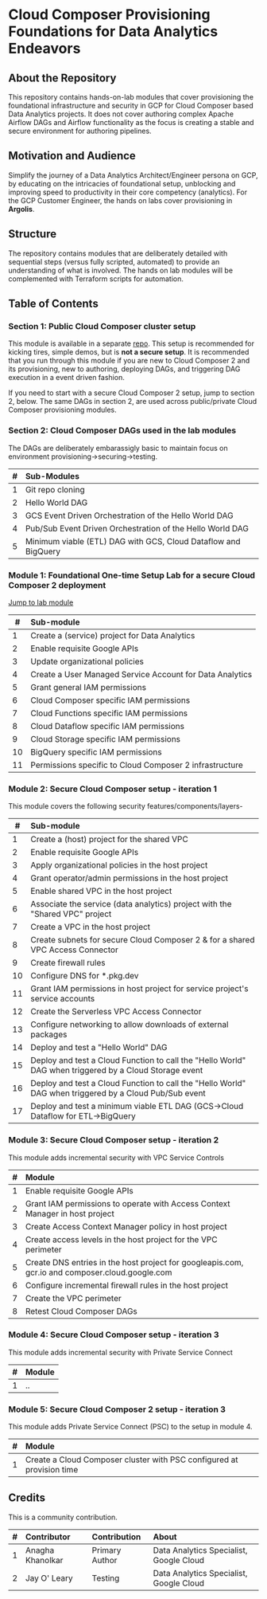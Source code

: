 # Cloud Composer Provisioning Foundations for Data Analytics Endeavors

## About the Repository
This repository contains hands-on-lab modules that cover provisioning the foundational infrastructure and security in GCP for Cloud Composer based Data Analytics projects. It does not cover authoring complex Apache Airflow DAGs and Airflow functionality as the focus is creating a stable and secure environment for authoring pipelines.

## Motivation and Audience
Simplify the journey of a Data Analytics Architect/Engineer persona on GCP, by educating on the intricacies of foundational setup, unblocking and improving speed to productivity in their core competency (analytics). For the GCP Customer Engineer, the hands on labs cover provisioning in **Argolis**. 

## Structure
The repository contains modules that are deliberately detailed with sequential steps (versus fully scripted, automated) to provide an understanding of what is involved. The hands on lab modules will be complemented with Terraform scripts for automation.


## Table of Contents

### Section 1: Public Cloud Composer cluster setup

This module is available in a separate [repo](https://github.com/anagha-google/composer2-basic-orchestration). This setup is recommended for kicking tires, simple demos, but is **not a secure setup**. It is recommended that you run through this module if you are new to Cloud Composer 2 and its provisioning, new to authoring, deploying DAGs, and triggering DAG execution in a event driven fashion. <br>

If you need to start with a secure Cloud Composer 2 setup, jump to section 2, below. The same DAGs in section 2, are used across public/private Cloud Composer provisioning modules.

### Section 2: Cloud Composer DAGs used in the lab modules 

The DAGs are deliberately embarassigly basic to maintain focus on environment provisioning->securing->testing.

| # | Sub-Modules | 
| -- | :--- |
| 1 | Git repo cloning | 
| 2 | Hello World DAG |
| 3 | GCS Event Driven Orchestration of the Hello World DAG |
| 4 | Pub/Sub Event Driven Orchestration of the Hello World DAG |
| 5 | Minimum viable (ETL) DAG with GCS, Cloud Dataflow and BigQuery |


### Module 1: Foundational One-time Setup Lab for a secure Cloud Composer 2 deployment

[Jump to lab module](01-modules/01-foundational-setup.md)

| # | Sub-module | 
| -- | :---    |
| 1 | Create a (service) project for Data Analytics | 
| 2 | Enable requisite Google APIs |  
| 3 | Update organizational policies | 
| 4 | Create a User Managed Service Account for Data Analytics | 
| 5 | Grant general IAM permissions | 
| 6 | Cloud Composer specific IAM permissions | 
| 7 | Cloud Functions specific IAM permissions | 
| 8 | Cloud Dataflow specific IAM permissions | 
| 9 | Cloud Storage specific IAM permissions | 
| 10 | BigQuery specific IAM permissions | 
| 11 | Permissions specific to Cloud Composer 2 infrastructure |


### Module 2: Secure Cloud Composer setup - iteration 1

This module covers the following security features/components/layers-

| # | Sub-module | 
| -- | :---    |
| 1 | Create a (host) project for the shared VPC | 
| 2 | Enable requisite Google APIs |  
| 3 | Apply organizational policies in the host project | 
| 4 | Grant operator/admin permissions in the host project | 
| 5 | Enable shared VPC in the host project | 
| 6 | Associate the service (data analytics) project with the "Shared VPC" project | 
| 7 | Create a VPC in the host project | 
| 8 | Create subnets for secure Cloud Composer 2 & for a shared VPC Access Connector | 
| 9 | Create firewall rules | 
| 10 | Configure DNS for \*.pkg.dev | 
| 11 | Grant IAM permissions in host project for service project's service accounts |
| 12 | Create the Serverless VPC Access Connector |
| 13 | Configure networking to allow downloads of external packages  |
| 14 | Deploy and test a "Hello World" DAG  |
| 15 | Deploy and test a Cloud Function to call the "Hello World" DAG when triggered by a Cloud Storage event  |
| 16 | Deploy and test a Cloud Function to call the "Hello World" DAG when triggered by a Cloud Pub/Sub event  |
| 17 | Deploy and test a minimum viable ETL DAG (GCS->Cloud Dataflow for ETL->BigQuery  |

### Module 3: Secure Cloud Composer setup - iteration 2

This module adds incremental security with VPC Service Controls

| # | Module | 
| -- | :---    | 
| 1 | Enable requisite Google APIs|  
| 2 | Grant IAM permissions to operate with Access Context Manager in host project|  
| 3 | Create Access Context Manager policy in host project|  
| 4 | Create access levels in the host project for the VPC perimeter |  
| 5 | Create DNS entries in the host project for googleapis.com, gcr.io and composer.cloud.google.com|  
| 6 | Configure incremental firewall rules in the host project|  
| 7 | Create the VPC perimeter |  
| 8 | Retest Cloud Composer DAGs|  

### Module 4: Secure Cloud Composer setup - iteration 3

This module adds incremental security with Private Service Connect

| # | Module | 
| -- | :---    | 
| 1 | ..| 


### Module 5: Secure Cloud Composer 2 setup - iteration 3

This module adds Private Service Connect (PSC) to the setup in module 4.

| # | Module | 
| -- | :---    | 
| 1 | Create a Cloud Composer cluster with PSC configured at provision time| 


## Credits
This is a community contribution. <br>


| # | Contributor | Contribution | About |
| -- | :---    | :---| :---| 
| 1 | Anagha Khanolkar | Primary Author | Data Analytics Specialist, Google Cloud |
| 2 | Jay O' Leary | Testing | Data Analytics Specialist, Google Cloud |
